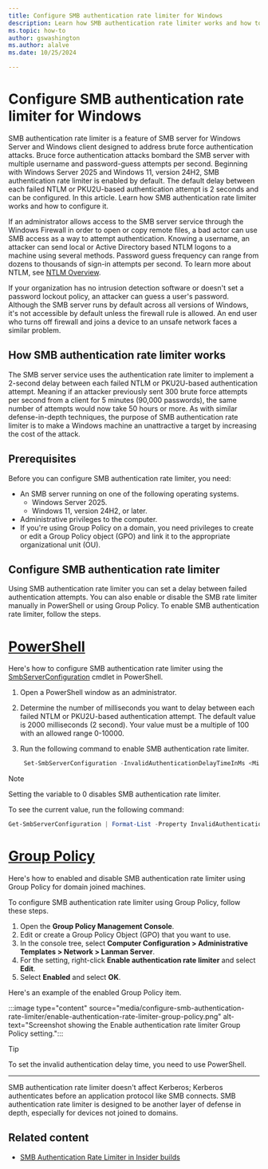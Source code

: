 ```yaml
---
title: Configure SMB authentication rate limiter for Windows
description: Learn how SMB authentication rate limiter works and how to configure it for Windows Server and Windows client.
ms.topic: how-to
author: gswashington
ms.author: alalve
ms.date: 10/25/2024

---
```


# Configure SMB authentication rate limiter for Windows

SMB authentication rate limiter is a feature of SMB server for Windows Server and Windows client designed to address brute force authentication attacks. Bruce force authentication attacks bombard the SMB server with multiple username and password-guess attempts per second. Beginning with Windows Server 2025 and Windows 11, version 24H2, SMB authentication rate limiter is enabled by default. The default delay between each failed NTLM or PKU2U-based authentication attempt is 2 seconds and can be configured. In this article. Learn how SMB authentication rate limiter works and how to configure it.

If an administrator allows access to the SMB server service through the Windows Firewall in order to open or copy remote files, a bad actor can use SMB access as a way to attempt authentication. Knowing a username, an attacker can send local or Active Directory based NTLM logons to a machine using several methods. Password guess frequency can range from dozens to thousands of sign-in attempts per second. To learn more about NTLM, see [NTLM Overview](../../security/kerberos/ntlm-overview.md).

If your organization has no intrusion detection software or doesn't set a password lockout policy, an attacker can guess a user's password. Although the SMB server runs by default across all versions of Windows, it's not accessible by default unless the firewall rule is allowed. An end user who turns off firewall and joins a device to an unsafe network faces a similar problem.

## How SMB authentication rate limiter works

The SMB server service uses the authentication rate limiter to implement a 2-second delay between each failed NTLM or PKU2U-based authentication attempt. Meaning if an attacker previously sent 300 brute force attempts per second from a client for 5 minutes (90,000 passwords), the same number of attempts would now take 50 hours or more. As with similar defense-in-depth techniques, the purpose of SMB authentication rate limiter is to make a Windows machine an unattractive a target by increasing the cost of the attack.

## Prerequisites

Before you can configure SMB authentication rate limiter, you need:

- An SMB server running on one of the following operating systems.
  - Windows Server 2025.
  - Windows 11, version 24H2, or later.
- Administrative privileges to the computer.
- If you're using Group Policy on a domain, you need privileges to create or edit a Group Policy object (GPO) and link it to the appropriate organizational unit (OU).

## Configure SMB authentication rate limiter

Using SMB authentication rate limiter you can set a delay between failed authentication attempts. You can also enable or disable the SMB rate limiter manually in PowerShell or using Group Policy. To enable SMB authentication rate limiter, follow the steps.

# [PowerShell](#tab/powershell)

Here's how to configure SMB authentication rate limiter using the [SmbServerConfiguration](/powershell/module/smbshare/set-smbserverconfiguration) cmdlet in PowerShell.

1. Open a PowerShell window as an administrator.

1. Determine the number of milliseconds you want to delay between each failed NTLM or PKU2U-based authentication attempt. The default value is 2000 milliseconds (2 second). Your value must be a multiple of 100 with an allowed range 0-10000.

1. Run the following command to enable SMB authentication rate limiter.

   ```powershell
    Set-SmbServerConfiguration -InvalidAuthenticationDelayTimeInMs <Milliseconds>
    ```

>[!NOTE]
> Setting the variable to 0 disables SMB authentication rate limiter.

To see the current value, run the following command:

```powershell
Get-SmbServerConfiguration | Format-List -Property InvalidAuthenticationDelayTimeInMs
```

# [Group Policy](#tab/group-policy)

Here's how to enabled and disable SMB authentication rate limiter using Group Policy for domain joined machines.

To configure SMB authentication rate limiter using Group Policy, follow these steps.

1. Open the **Group Policy Management Console**.
1. Edit or create a Group Policy Object (GPO) that you want to use.
1. In the console tree, select **Computer Configuration > Administrative Templates > Network > Lanman Server**.
1. For the setting, right-click **Enable authentication rate limiter** and select **Edit**.
1. Select **Enabled** and select **OK**.

Here's an example of the enabled Group Policy item.

:::image type="content" source="media/configure-smb-authentication-rate-limiter/enable-authentication-rate-limiter-group-policy.png" alt-text="Screenshot showing the Enable authentication rate limiter Group Policy setting.":::

> [!TIP]
> To set the invalid authentication delay time, you need to use PowerShell.

---

SMB authentication rate limiter doesn't affect Kerberos; Kerberos authenticates before an application protocol like SMB connects. SMB authentication rate limiter is designed to be another layer of defense in depth, especially for devices not joined to domains.

## Related content

- [SMB Authentication Rate Limiter in Insider builds](https://techcommunity.microsoft.com/t5/storage-at-microsoft/smb-authentication-rate-limiter-in-insider-builds/ba-p/2829090)
